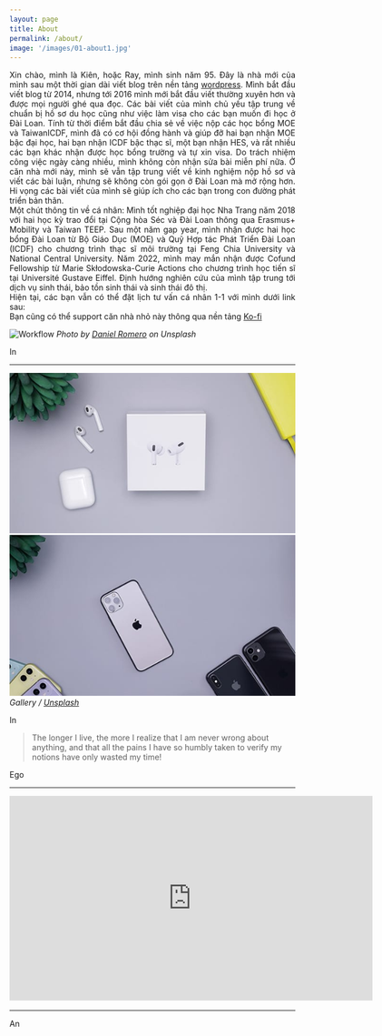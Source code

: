 ```yaml
---
layout: page
title: About
permalink: /about/
image: '/images/01-about1.jpg'
---
```

  
<div align="justify"> Xin chào, mình là Kiên, hoặc Ray, mình sinh năm 95. Đây là nhà mới của mình sau một thời gian dài viết blog trên nền tảng <a href="www.eldlrjn.wordpress.com">wordpress</a>. Mình bắt đầu viết blog từ 2014, nhưng tới 2016 mình mới bắt đầu viết thường xuyên hơn và được mọi người ghé qua đọc. Các bài viết của mình chủ yếu tập trung về chuẩn bị hồ sơ du học cũng như việc làm visa cho các bạn muốn đi học ở Đài Loan. Tính từ thời điểm bắt đầu chia sẻ về việc nộp các học bổng MOE và TaiwanICDF, mình đã có cơ hội đồng hành và giúp đỡ hai bạn nhận MOE bậc đại học, hai bạn nhận ICDF bậc thạc sĩ, một bạn nhận HES, và rất nhiều các bạn khác nhận được học bổng trường và tự xin visa. Do trách nhiệm công việc ngày càng nhiều, mình không còn nhận sửa bài miễn phí nữa. Ở căn nhà mới này, mình sẽ vẫn tập trung viết về kinh nghiệm nộp hồ sơ và viết các bài luận, nhưng sẽ không còn gói gọn ở Đài Loan mà mở rộng hơn. Hi vọng các bài viết của mình sẽ giúp ích cho các bạn trong con đường phát triển bản thân.</div>

<div align="justify">Một chút thông tin về cá nhân: Mình tốt nghiệp đại học Nha Trang năm 2018 với hai học kỳ trao đổi tại Cộng hòa Séc và Đài Loan thông qua Erasmus+ Mobility và Taiwan TEEP. Sau một năm gap year, mình nhận được hai học bổng Đài Loan từ Bộ Giáo Dục (MOE) và Quỹ Hợp tác Phát Triển Đài Loan (ICDF) cho chương trình thạc sĩ môi trường tại Feng Chia University và National Central University. Năm 2022, mình may mắn nhận được Cofund Fellowship từ Marie Skłodowska-Curie Actions cho chương trình học tiến sĩ tại Université Gustave Eiffel. Định hướng nghiên cứu của mình tập trung tới dịch vụ sinh thái, bảo tồn sinh thái và sinh thái đô thị. </div>

<div align="justify"> Hiện tại, các bạn vẫn có thể đặt lịch tư vấn cá nhân 1-1 với mình dưới link sau: </div> 
<div align="justify"> Bạn cũng có thể support căn nhà nhỏ này thông qua nền tảng <a href="[www.eldlrjn.wordpress.com](https://ko-fi.com/kienphamtrung)">Ko-fi</a> </div>


![Workflow]({{site.baseurl}}/images/09-1.jpg)
*Photo by [Daniel Romero](https://unsplash.com/@rmrdnl) on Unsplash*

In 

***

<div class="gallery-box">
  <div class="gallery">
    <img src="/images/09-2.jpg">
    <img src="/images/09-3.jpg">
  </div>
  <em>Gallery / <a href="https://unsplash.com/" target="_blank">Unsplash</a></em>
</div>

In 

> The longer I live, the more I realize that I am never wrong about anything, and that all the pains I have so humbly taken to verify my notions have only wasted my time!

Ego 
***

<p><iframe src="https://player.vimeo.com/video/107654760" width="640" height="360" frameborder="0" allowfullscreen></iframe></p>

***

An
